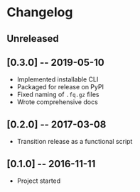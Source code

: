 # Changelog

## Unreleased

## [0.3.0] -- 2019-05-10
- Implemented installable CLI
- Packaged for release on PyPI
- Fixed naming of `.fq.gz` files
- Wrote comprehensive docs

## [0.2.0] -- 2017-03-08
- Transition release as a functional script

## [0.1.0] -- 2016-11-11
- Project started

